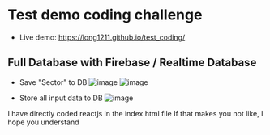 # Test demo coding challenge
- Live demo: https://long1211.github.io/test_coding/

## Full Database with Firebase / Realtime Database
- Save "Sector" to DB 
![image](https://user-images.githubusercontent.com/50479323/207084668-26499742-5021-4d35-943b-b0b8bdce4229.png)
![image](https://user-images.githubusercontent.com/50479323/207084876-4a3dd664-c5f3-4713-b891-b3529bb98be2.png)

- Store all input data to DB
![image](https://user-images.githubusercontent.com/50479323/207085221-e2303017-054d-4e70-9699-857d6acb5692.png)

I have directly coded reactjs in the index.html file
If that makes you not like, I hope you understand 
